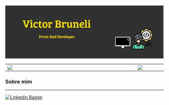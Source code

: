 ![Captura de tela](/logo.png)

<center>
  <table>
    <tr>
        <td> <img width = "400px" align = "left" src = "https://github-readme-stats.vercel.app/api/top-langs/?username=victorbruneli&hide=html&layout=compact&theme=buefy" / > </td>
        <td> <img width = "495px" align = "left" src = "https://github-readme-stats.vercel.app/api?username=victorbruneli&theme=buefy" /> </td>
    </tr>   
  </table>
</center>  

### Sobre mim
---


[![Linkedin Badge](https://img.shields.io/badge/-LinkedIn-blue?style=flat-square&logo=Linkedin&logoColor=white&link=https://www.linkedin.com/in/victorbruneli/)](https://www.linkedin.com/in/victorbruneli/)
